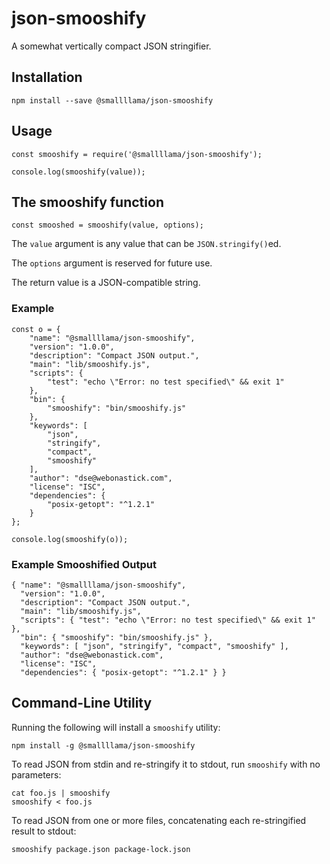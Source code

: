 # json-smooshify

A somewhat vertically compact JSON stringifier.

## Installation

    npm install --save @smallllama/json-smooshify

## Usage

    const smooshify = require('@smallllama/json-smooshify');

    console.log(smooshify(value));

## The smooshify function

    const smooshed = smooshify(value, options);

The `value` argument is any value that can be `JSON.stringify()`ed.

The `options` argument is reserved for future use.

The return value is a JSON-compatible string.

### Example

    const o = {
        "name": "@smallllama/json-smooshify",
        "version": "1.0.0",
        "description": "Compact JSON output.",
        "main": "lib/smooshify.js",
        "scripts": {
            "test": "echo \"Error: no test specified\" && exit 1"
        },
        "bin": {
            "smooshify": "bin/smooshify.js"
        },
        "keywords": [
            "json",
            "stringify",
            "compact",
            "smooshify"
        ],
        "author": "dse@webonastick.com",
        "license": "ISC",
        "dependencies": {
            "posix-getopt": "^1.2.1"
        }
    };

    console.log(smooshify(o));

### Example Smooshified Output

    { "name": "@smallllama/json-smooshify",
      "version": "1.0.0",
      "description": "Compact JSON output.",
      "main": "lib/smooshify.js",
      "scripts": { "test": "echo \"Error: no test specified\" && exit 1" },
      "bin": { "smooshify": "bin/smooshify.js" },
      "keywords": [ "json", "stringify", "compact", "smooshify" ],
      "author": "dse@webonastick.com",
      "license": "ISC",
      "dependencies": { "posix-getopt": "^1.2.1" } }

## Command-Line Utility

Running the following will install a `smooshify` utility:

    npm install -g @smallllama/json-smooshify

To read JSON from stdin and re-stringify it to stdout, run `smooshify`
with no parameters:

    cat foo.js | smooshify 
    smooshify < foo.js

To read JSON from one or more files, concatenating each re-stringified
result to stdout:

    smooshify package.json package-lock.json
